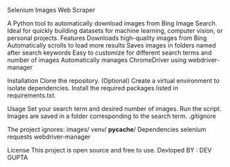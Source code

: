 Selenium Images Web Scraper

A Python tool to automatically download images from Bing Image Search. Ideal for quickly building datasets for machine learning, computer vision, or personal projects.
Features
Downloads high-quality images from Bing
Automatically scrolls to load more results
Saves images in folders named after search keywords
Easy to customize for different search terms and number of images
Automatically manages ChromeDriver using webdriver-manager

Installation
Clone the repository.
(Optional) Create a virtual environment to isolate dependencies.
Install the required packages listed in requirements.txt.

Usage
Set your search term and desired number of images.
Run the script.
Images are saved in a folder corresponding to the search term.
.gitignore

The project ignores:
images/
venv/
__pycache__/
Dependencies
selenium
requests
webdriver-manager

License
This project is open source and free to use.
Devloped BY : DEV GUPTA
